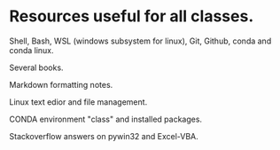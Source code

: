 # Resources useful for all classes.  

Shell, Bash, WSL (windows subsystem for linux), Git, Github, conda and conda linux.  

Several books.

Markdown formatting notes.

Linux text edior and file management.

CONDA environment "class" and installed packages.

Stackoverflow answers on pywin32 and Excel-VBA.

